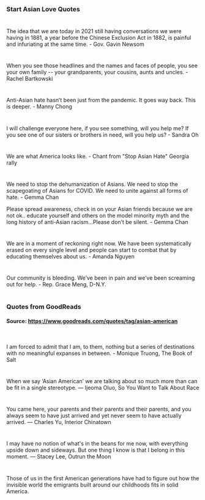 ### Start Asian Love Quotes

#

The idea that we are today in 2021 still having conversations we were having in 1881, a year before the Chinese Exclusion Act in 1882, is painful and infuriating at the same time. - Gov. Gavin Newsom

#

When you see those headlines and the names and faces of people, you see your own family -- your grandparents, your cousins, aunts and uncles. - Rachel Bartkowski

#

Anti-Asian hate hasn’t been just from the pandemic. It goes way back. This is deeper. - Manny Chong

#

I will challenge everyone here, if you see something, will you help me? If you see one of our sisters or brothers in need, will you help us? - Sandra Oh

#

We are what America looks like. - Chant from "Stop Asian Hate" Georgia rally

#

We need to stop the dehumanization of Asians. We need to stop the scapegoating of Asians for COVID. We need to unite against all forms of hate. - Gemma Chan

Please spread awareness, check in on your Asian friends because we are not ok.. educate yourself and others on the model minority myth and the long history of anti-Asian racism…Please don’t be silent. - Gemma Chan

#

We are in a moment of reckoning right now. We have been systematically erased on every single level and people can start to combat that by educating themselves about us. - Amanda Nguyen

#

Our community is bleeding. We’ve been in pain and we’ve been screaming out for help. - Rep. Grace Meng, D-N.Y.

#

### Quotes from GoodReads
#### Source: https://www.goodreads.com/quotes/tag/asian-american

<br>

I am forced to admit that I am, to them, nothing but a series of destinations with no meaningful expanses in between. - Monique Truong, The Book of Salt

#

When we say ‘Asian American’ we are talking about so much more than can be fit in a single stereotype. ― Ijeoma Oluo, So You Want to Talk About Race

#

You came here, your parents and their parents and their parents, and you always seem to have just arrived and yet never seem to have actually arrived. ― Charles Yu, Interior Chinatown

#

I may have no notion of what's in the beans for me now, with everything upside down and sideways. But one thing I know is that I belong in this moment. ― Stacey Lee, Outrun the Moon

#

Those of us in the first American generations have had to figure out how the invisible world the emigrants built around our childhoods fits in solid America.